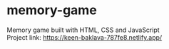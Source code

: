 # memory-game
Memory game built with HTML, CSS and JavaScript<br/>
Project link: https://keen-baklava-787fe8.netlify.app/
